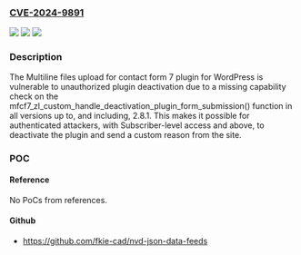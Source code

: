 ### [CVE-2024-9891](https://cve.mitre.org/cgi-bin/cvename.cgi?name=CVE-2024-9891)
![](https://img.shields.io/static/v1?label=Product&message=Multiline%20files%20upload%20for%20contact%20form%207&color=blue)
![](https://img.shields.io/static/v1?label=Version&message=*%3C%3D%202.8.1%20&color=brighgreen)
![](https://img.shields.io/static/v1?label=Vulnerability&message=CWE-862%20Missing%20Authorization&color=brighgreen)

### Description

The Multiline files upload for contact form 7 plugin for WordPress is vulnerable to unauthorized plugin deactivation due to a missing capability check on the mfcf7_zl_custom_handle_deactivation_plugin_form_submission() function in all versions up to, and including, 2.8.1. This makes it possible for authenticated attackers, with Subscriber-level access and above, to deactivate the plugin and send a custom reason from the site.

### POC

#### Reference
No PoCs from references.

#### Github
- https://github.com/fkie-cad/nvd-json-data-feeds

